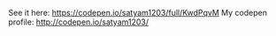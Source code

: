 See it here: https://codepen.io/satyam1203/full/KwdPqvM
My codepen profile: http://codepen.io/satyam1203/
